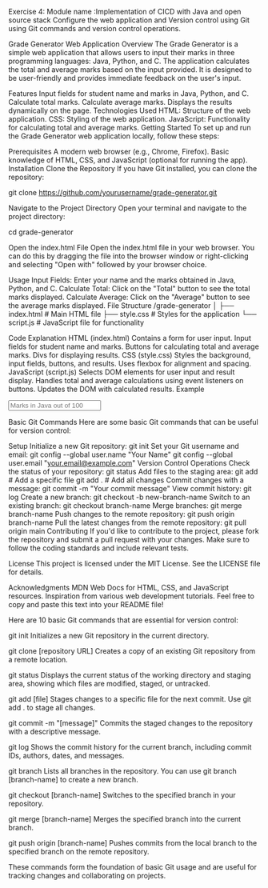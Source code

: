 Exercise 4:
Module name :Implementation of CICD with Java and open source stack
Configure the web application and Version control using Git using Git commands and version control
operations. 


Grade Generator Web Application
Overview
The Grade Generator is a simple web application that allows users to input their marks in three programming languages: Java, Python, and C. The application calculates the total and average marks based on the input provided. It is designed to be user-friendly and provides immediate feedback on the user's input.

Features
Input fields for student name and marks in Java, Python, and C.
Calculate total marks.
Calculate average marks.
Displays the results dynamically on the page.
Technologies Used
HTML: Structure of the web application.
CSS: Styling of the web application.
JavaScript: Functionality for calculating total and average marks.
Getting Started
To set up and run the Grade Generator web application locally, follow these steps:

Prerequisites
A modern web browser (e.g., Chrome, Firefox).
Basic knowledge of HTML, CSS, and JavaScript (optional for running the app).
Installation
Clone the Repository
If you have Git installed, you can clone the repository:

git clone https://github.com/yourusername/grade-generator.git

Navigate to the Project Directory
Open your terminal and navigate to the project directory:

cd grade-generator

Open the index.html File
Open the index.html file in your web browser. You can do this by dragging the file into the browser window or right-clicking and selecting "Open with" followed by your browser choice.

Usage
Input Fields: Enter your name and the marks obtained in Java, Python, and C.
Calculate Total: Click on the "Total" button to see the total marks displayed.
Calculate Average: Click on the "Average" button to see the average marks displayed.
File Structure
/grade-generator
│
├── index.html # Main HTML file
├── style.css # Styles for the application
└── script.js # JavaScript file for functionality

Code Explanation
HTML (index.html)
Contains a form for user input.
Input fields for student name and marks.
Buttons for calculating total and average marks.
Divs for displaying results.
CSS (style.css)
Styles the background, input fields, buttons, and results.
Uses flexbox for alignment and spacing.
JavaScript (script.js)
Selects DOM elements for user input and result display.
Handles total and average calculations using event listeners on buttons.
Updates the DOM with calculated results.
Example
<!-- Example input for Java --> <input type="number" placeholder="Marks in Java out of 100" class="java" required />
Basic Git Commands
Here are some basic Git commands that can be useful for version control:

Setup
Initialize a new Git repository: git init
Set your Git username and email: git config --global user.name "Your Name"
git config --global user.email "your.email@example.com"
Version Control Operations
Check the status of your repository: git status
Add files to the staging area:
git add <filename> # Add a specific file
git add . # Add all changes
Commit changes with a message: git commit -m "Your commit message"
View commit history: git log
Create a new branch: git checkout -b new-branch-name
Switch to an existing branch: git checkout branch-name
Merge branches: git merge branch-name
Push changes to the remote repository: git push origin branch-name
Pull the latest changes from the remote repository: git pull origin main
Contributing
If you'd like to contribute to the project, please fork the repository and submit a pull request with your changes. Make sure to follow the coding standards and include relevant tests.

License
This project is licensed under the MIT License. See the LICENSE file for details.

Acknowledgments
MDN Web Docs for HTML, CSS, and JavaScript resources.
Inspiration from various web development tutorials.
Feel free to copy and paste this text into your README file!

Here are 10 basic Git commands that are essential for version control:

git init
Initializes a new Git repository in the current directory.

git clone [repository URL]
Creates a copy of an existing Git repository from a remote location.

git status
Displays the current status of the working directory and staging area, showing which files are modified, staged, or untracked.

git add [file]
Stages changes to a specific file for the next commit. Use git add . to stage all changes.

git commit -m "[message]"
Commits the staged changes to the repository with a descriptive message.

git log
Shows the commit history for the current branch, including commit IDs, authors, dates, and messages.

git branch
Lists all branches in the repository. You can use git branch [branch-name] to create a new branch.

git checkout [branch-name]
Switches to the specified branch in your repository.

git merge [branch-name]
Merges the specified branch into the current branch.

git push origin [branch-name]
Pushes commits from the local branch to the specified branch on the remote repository.

These commands form the foundation of basic Git usage and are useful for tracking changes and collaborating on projects.
